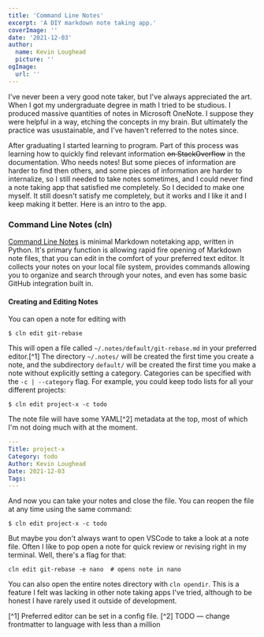 ```yaml
---
title: 'Command Line Notes'
excerpt: 'A DIY markdown note taking app.'
coverImage: ''
date: '2021-12-03'
author:
  name: Kevin Loughead
  picture: ''
ogImage:
  url: ''
---
```


I've never been a very good note taker, but I've always appreciated the art. When I got my undergraduate degree in math I tried to be studious. I produced massive quantities of notes in Microsoft OneNote. I suppose they were helpful in a way, etching the concepts in my brain. But ultimately the practice was usustainable, and I've haven't referred to the notes since. 

After graduating I started learning to program. Part of this process was learning how to quickly find relevant information ~~on StackOverflow~~ in the documentation. Who needs notes! But some pieces of information are harder to find then others, and some pieces of information are harder to internalize, so I still needed to take notes sometimes, and I could never find a note taking app that satisfied me completely. So I decided to make one myself. It still doesn't satisfy me completely, but it works and I like it and I keep making it better. Here is an intro to the app.

### Command Line Notes (cln)

[Command Line Notes](https://github.com/kvnloughead/command-line-notes) is minimal Markdown notetaking app, written in Python. It's primary function is allowing rapid fire opening of Markdown note files, that you can edit in the comfort of your preferred text editor. It collects your notes on your local file system, provides commands allowing you to organize and search through your notes, and even has some basic GitHub integration built in. 

#### Creating and Editing Notes

You can open a note for editing with

```plain-text
$ cln edit git-rebase
```

This will open a file called `~/.notes/default/git-rebase.md` in your preferred editor.[^1] The directory `~/.notes/` will be created the first time you create a note, and the subdirectory `default/` will be created the first time you make a note without explicitly setting a category. Categories can be specified with the `-c | --category` flag. For example, you could keep todo lists for all your different projects:

```plain-text
$ cln edit project-x -c todo 
```

The note file will have some YAML[^2] metadata at the top, most of which I'm not doing much with at the moment. 

```yaml
---  
Title: project-x  
Category: todo  
Author: Kevin Loughead  
Date: 2021-12-03  
Tags:   
---  
```

And now you can take your notes and close the file. You can reopen the file at any time using the same command:

```plain-text
$ cln edit project-x -c todo 
```

But maybe you don't always want to open VSCode to take a look at a note file. Often I like to pop open a note for quick review or revising right in my terminal. Well, there's a flag for that:

```plain-text
cln edit git-rebase -e nano  # opens note in nano
```

You can also open the entire notes directory with `cln opendir`. This is a feature I felt was lacking in other note taking apps I've tried, although to be honest I have rarely used it outside of development.


[^1] Preferred editor can be set in a config file. 
[^2] TODO — change frontmatter to language with less than a million